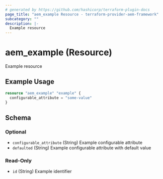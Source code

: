 ```yaml
---
# generated by https://github.com/hashicorp/terraform-plugin-docs
page_title: "aem_example Resource - terraform-provider-aem-framework"
subcategory: ""
description: |-
  Example resource
---
```


# aem_example (Resource)

Example resource

## Example Usage

```terraform
resource "aem_example" "example" {
  configurable_attribute = "some-value"
}
```

<!-- schema generated by tfplugindocs -->
## Schema

### Optional

- `configurable_attribute` (String) Example configurable attribute
- `defaulted` (String) Example configurable attribute with default value

### Read-Only

- `id` (String) Example identifier
